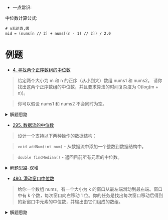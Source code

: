 - 一点常识:

中位数计算公式:
```shell script
# n无论奇,偶
mid = (nums[n // 2] + nums[(n - 1) // 2]) / 2.0
```

# 例题
- [4. 寻找两个正序数组的中位数](https://leetcode-cn.com/problems/median-of-two-sorted-arrays/)
> 给定两个大小为 m 和 n 的正序（从小到大）数组 nums1 和 nums2。
请你找出这两个正序数组的中位数，并且要求算法的时间复杂度为 O(log(m + n))。

>你可以假设 nums1 和 nums2 不会同时为空。

<details>
    <summary>解题思路</summary>
    
参考:

[中位数的小技巧](https://leetcode-cn.com/problems/median-of-two-sorted-arrays/solution/shuang-zhi-zhen-by-powcai/)

[寻找两个有序数组的中位数 C#](https://leetcode-cn.com/problems/median-of-two-sorted-arrays/solution/leetcode-4-median-of-two-sorted-arrays-xun-zhao-li/)

这道题如果时间复杂度没有限定在 `O(log(m+n))`，
我们可以用 `O(log(min(m, n)))` 的算法解决，
用两个指针分别指向两个数组，比较指针下的元素大小，
一共移动次数为 `(m+n + 1)/2`，便是中位数。

如图:

![](./相关的图/正序数组中位数1.png)

![](./相关的图/正序数组中位数2.png)

```python
class Solution:
    def findMedianSortedArrays(self, nums1: List[int], nums2: List[int]) -> float:
        n1, n2 = len(nums1), len(nums2)
        if n1 > n2:
            return self.findMedianSortedArrays(nums2, nums1)
        k = (n1 + n2 + 1) // 2
        lo, hi = 0, n1
        while lo < hi:
            i = lo + ((hi - lo) >> 1)
            j = k - i
            if nums1[i] < nums2[j - 1]:
                lo = i + 1
            else:
                hi = i
        i, j = lo, k - lo
        c1 = max(nums1[i - 1] if i > 0 else float('-Inf'), nums2[j - 1] if j > 0 else float('-Inf'))
        if (n1 + n2) & 1:
            return c1
        c2 = min(nums1[i] if i < n1 else float('Inf'), nums2[j] if j < n2 else float('Inf'))
        return (c1 + c2) / 2.0
``` 
</details>

- [295. 数据流的中位数](https://leetcode-cn.com/problems/find-median-from-data-stream/)
> 设计一个支持以下两种操作的数据结构：

> `void addNum(int num)` - 从数据流中添加一个整数到数据结构中。

>`double findMedian()` - 返回目前所有元素的中位数。

<details>
    <summary>解题思路-双堆</summary>
    
```python
class MedianFinder:

    def __init__(self):
        """
        initialize your data structure here.
        """
        self.size = 0
        self.maxheap = []
        self.minheap = []
        

    def addNum(self, num: int) -> None:
        self.size += 1
        # 因为 (前半段长度 >= 后半段长度)， 所以add的元素优先补冲到后半段
        # 新add的元素，从前半段“游走”一遍后加入后半段，维护了数组递增
        _, max_top = heapq.heappushpop(self.maxheap, (-num, num))
        heapq.heappush(self.minheap, max_top)
        # 再来看整体长度，如果是奇数长度，则上面的操作使得 (前半段长度 < 后半段长度)
        # 需要从后半段匀出来一个，放到前半段
        if self.size & 1 == 1:
            min_top = heapq.heappop(self.minheap)
            heapq.heappush(self.maxheap, (-min_top, min_top))
        

    def findMedian(self) -> float:
        # 前半段大顶堆存的 tumple
        if self.size & 1 == 1:
            return self.maxheap[0][1]
        else:
            return (self.maxheap[0][1] + self.minheap[0]) / 2.0
``` 
</details>

- [480. 滑动窗口中位数](https://leetcode-cn.com/problems/sliding-window-median/)
> 给你一个数组 nums，有一个大小为 k 的窗口从最左端滑动到最右端。窗口中有 k 个数，每次窗口向右移动 1 位。你的任务是找出每次窗口移动后得到的新窗口中元素的中位数，并输出由它们组成的数组。

<details>
    <summary>解题思路</summary>
    
```python
class Solution:
    def medianSlidingWindow(self, nums: List[int], k: int) -> List[float]:
        lo, hi = 0, 0
        ans = []
        window = []
        # 套用 sliding window 模板
        while hi < len(nums):
            # 第一步，入窗就完事了
            bisect.insort_left(window, nums[hi])
            # 第二步，维护窗口，该出窗得出窗
            while len(window) > k:
                # 出窗
                window.pop(bisect.bisect_left(window, nums[lo]))
                # 窗口左端收缩
                lo += 1
            # 第三步，做该做的事
            if len(window) == k:
                # 注意这个求中位数的表达式，无论len(window)奇偶都如此
                ans.append((window[k // 2] + window[(k - 1) // 2]) / 2)
            # 最后，窗口右端始终右移，在路上
            hi += 1
        return ans
``` 
</details>
